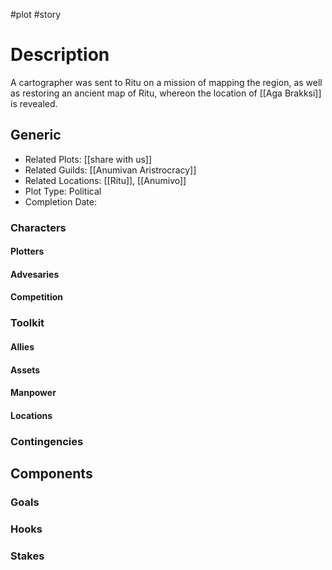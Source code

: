 #plot #story 
# Description
A cartographer was sent to Ritu on a mission of mapping the region, as well as restoring an ancient map of Ritu, whereon the location of [[Aga Brakksi]] is revealed.
## Generic
- Related Plots: [[share with us]]
- Related Guilds: [[Anumivan Aristrocracy]]
- Related Locations: [[Ritu]], [[Anumivo]]
- Plot Type: Political
- Completion Date: 

### Characters
#### Plotters

#### Advesaries

#### Competition

### Toolkit
#### Allies

#### Assets

#### Manpower

#### Locations

### Contingencies

## Components
### Goals

### Hooks

### Stakes
